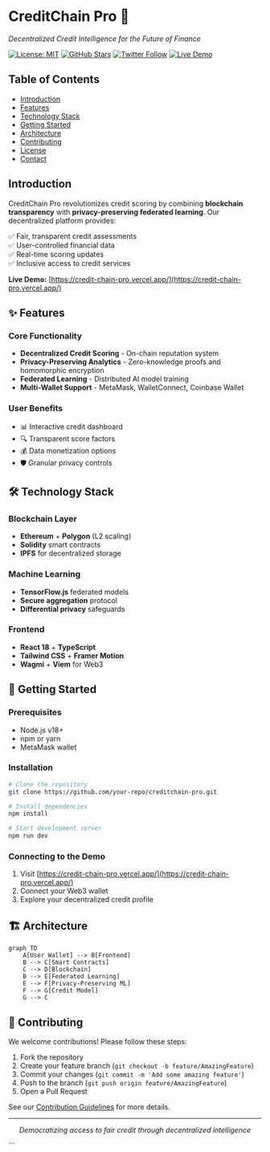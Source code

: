 # CreditChain Pro 🚀


*Decentralized Credit Intelligence for the Future of Finance*

[![License: MIT](https://img.shields.io/badge/License-MIT-blue.svg)](https://opensource.org/licenses/MIT)
[![GitHub Stars](https://img.shields.io/github/stars/your-repo/creditchain-pro?style=social)](https://github.com/your-repo/creditchain-pro)
[![Twitter Follow](https://img.shields.io/twitter/follow/CreditChainPro?style=social)](https://twitter.com/CreditChainPro)
[![Live Demo](https://img.shields.io/badge/Live_Demo-Available-green)](https://credit-chain-pro.vercel.app/)

## Table of Contents
- [Introduction](#introduction)
- [Features](#-features)
- [Technology Stack](#-technology-stack)
- [Getting Started](#-getting-started)
- [Architecture](#-architecture)
- [Contributing](#-contributing)
- [License](#-license)
- [Contact](#-contact)

## Introduction

CreditChain Pro revolutionizes credit scoring by combining **blockchain transparency** with **privacy-preserving federated learning**. Our decentralized platform provides:

✅ Fair, transparent credit assessments  
✅ User-controlled financial data  
✅ Real-time scoring updates  
✅ Inclusive access to credit services  

**Live Demo:** [https://credit-chain-pro.vercel.app/](https://credit-chain-pro.vercel.app/)

## ✨ Features

### Core Functionality
- **Decentralized Credit Scoring** - On-chain reputation system
- **Privacy-Preserving Analytics** - Zero-knowledge proofs and homomorphic encryption
- **Federated Learning** - Distributed AI model training
- **Multi-Wallet Support** - MetaMask, WalletConnect, Coinbase Wallet

### User Benefits
- 📊 Interactive credit dashboard
- 🔍 Transparent score factors
- 💰 Data monetization options
- 🛡️ Granular privacy controls

## 🛠️ Technology Stack

### Blockchain Layer
- **Ethereum** + **Polygon** (L2 scaling)
- **Solidity** smart contracts
- **IPFS** for decentralized storage

### Machine Learning
- **TensorFlow.js** federated models
- **Secure aggregation** protocol
- **Differential privacy** safeguards

### Frontend
- **React 18** + **TypeScript**
- **Tailwind CSS** + **Framer Motion**
- **Wagmi** + **Viem** for Web3

## 🚀 Getting Started

### Prerequisites
- Node.js v18+
- npm or yarn
- MetaMask wallet

### Installation
```bash
# Clone the repository
git clone https://github.com/your-repo/creditchain-pro.git

# Install dependencies
npm install

# Start development server
npm run dev
```

### Connecting to the Demo
1. Visit [https://credit-chain-pro.vercel.app/](https://credit-chain-pro.vercel.app/)
2. Connect your Web3 wallet
3. Explore your decentralized credit profile

## 🏗️ Architecture

```mermaid
graph TD
    A[User Wallet] --> B[Frontend]
    B --> C[Smart Contracts]
    C --> D[Blockchain]
    B --> E[Federated Learning]
    E --> F[Privacy-Preserving ML]
    F --> G[Credit Model]
    G --> C
```

## 🤝 Contributing

We welcome contributions! Please follow these steps:

1. Fork the repository
2. Create your feature branch (`git checkout -b feature/AmazingFeature`)
3. Commit your changes (`git commit -m 'Add some amazing feature'`)
4. Push to the branch (`git push origin feature/AmazingFeature`)
5. Open a Pull Request

See our [Contribution Guidelines](CONTRIBUTING.md) for more details.


---

<p align="center">
  <em>Democratizing access to fair credit through decentralized intelligence</em>
</p>
```

